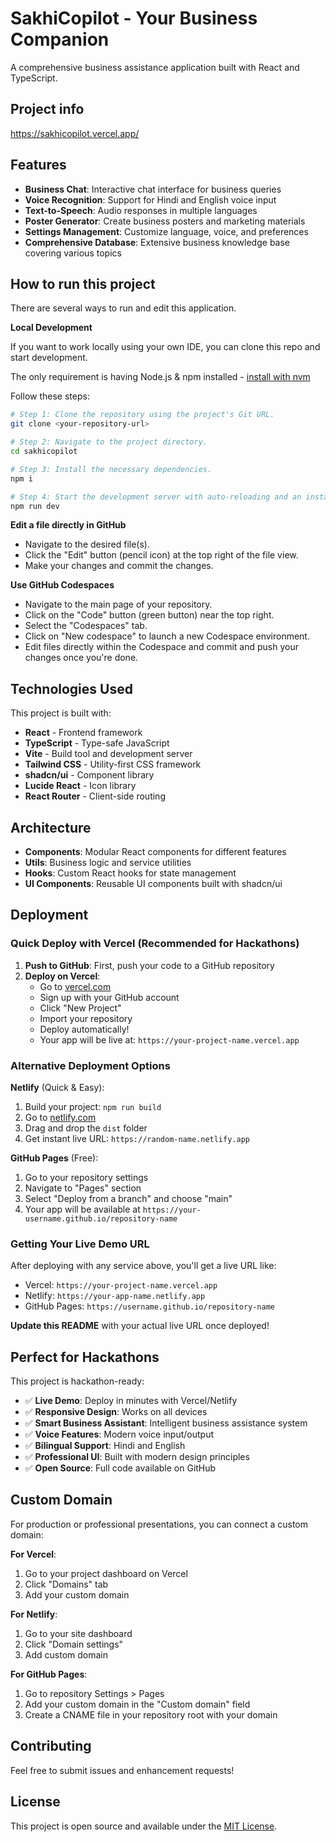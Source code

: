 
# SakhiCopilot - Your Business Companion

A comprehensive business assistance application built with React and TypeScript.

## Project info

https://sakhicopilot.vercel.app/

## Features

- **Business Chat**: Interactive chat interface for business queries
- **Voice Recognition**: Support for Hindi and English voice input
- **Text-to-Speech**: Audio responses in multiple languages
- **Poster Generator**: Create business posters and marketing materials
- **Settings Management**: Customize language, voice, and preferences
- **Comprehensive Database**: Extensive business knowledge base covering various topics

## How to run this project

There are several ways to run and edit this application.

**Local Development**

If you want to work locally using your own IDE, you can clone this repo and start development.

The only requirement is having Node.js & npm installed - [install with nvm](https://github.com/nvm-sh/nvm#installing-and-updating)

Follow these steps:

```sh
# Step 1: Clone the repository using the project's Git URL.
git clone <your-repository-url>

# Step 2: Navigate to the project directory.
cd sakhicopilot

# Step 3: Install the necessary dependencies.
npm i

# Step 4: Start the development server with auto-reloading and an instant preview.
npm run dev
```

**Edit a file directly in GitHub**

- Navigate to the desired file(s).
- Click the "Edit" button (pencil icon) at the top right of the file view.
- Make your changes and commit the changes.

**Use GitHub Codespaces**

- Navigate to the main page of your repository.
- Click on the "Code" button (green button) near the top right.
- Select the "Codespaces" tab.
- Click on "New codespace" to launch a new Codespace environment.
- Edit files directly within the Codespace and commit and push your changes once you're done.

## Technologies Used

This project is built with:

- **React** - Frontend framework
- **TypeScript** - Type-safe JavaScript
- **Vite** - Build tool and development server
- **Tailwind CSS** - Utility-first CSS framework
- **shadcn/ui** - Component library
- **Lucide React** - Icon library
- **React Router** - Client-side routing

## Architecture

- **Components**: Modular React components for different features
- **Utils**: Business logic and service utilities
- **Hooks**: Custom React hooks for state management
- **UI Components**: Reusable UI components built with shadcn/ui

## Deployment

### Quick Deploy with Vercel (Recommended for Hackathons)

1. **Push to GitHub**: First, push your code to a GitHub repository
2. **Deploy on Vercel**:
   - Go to [vercel.com](https://vercel.com)
   - Sign up with your GitHub account
   - Click "New Project"
   - Import your repository
   - Deploy automatically!
   - Your app will be live at: `https://your-project-name.vercel.app`

### Alternative Deployment Options

**Netlify** (Quick & Easy):
1. Build your project: `npm run build`
2. Go to [netlify.com](https://netlify.com)
3. Drag and drop the `dist` folder
4. Get instant live URL: `https://random-name.netlify.app`

**GitHub Pages** (Free):
1. Go to your repository settings
2. Navigate to "Pages" section
3. Select "Deploy from a branch" and choose "main"
4. Your app will be available at `https://your-username.github.io/repository-name`

### Getting Your Live Demo URL

After deploying with any service above, you'll get a live URL like:
- Vercel: `https://your-project-name.vercel.app`
- Netlify: `https://your-app-name.netlify.app`
- GitHub Pages: `https://username.github.io/repository-name`

**Update this README** with your actual live URL once deployed!

## Perfect for Hackathons

This project is hackathon-ready:
- ✅ **Live Demo**: Deploy in minutes with Vercel/Netlify
- ✅ **Responsive Design**: Works on all devices
- ✅ **Smart Business Assistant**: Intelligent business assistance system
- ✅ **Voice Features**: Modern voice input/output
- ✅ **Bilingual Support**: Hindi and English
- ✅ **Professional UI**: Built with modern design principles
- ✅ **Open Source**: Full code available on GitHub

## Custom Domain

For production or professional presentations, you can connect a custom domain:

**For Vercel**:
1. Go to your project dashboard on Vercel
2. Click "Domains" tab
3. Add your custom domain

**For Netlify**:
1. Go to your site dashboard
2. Click "Domain settings"
3. Add custom domain

**For GitHub Pages**:
1. Go to repository Settings > Pages
2. Add your custom domain in the "Custom domain" field
3. Create a CNAME file in your repository root with your domain

## Contributing

Feel free to submit issues and enhancement requests!

## License

This project is open source and available under the [MIT License](LICENSE).
